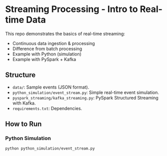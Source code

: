 # Streaming Processing - Intro to Real-time Data

This repo demonstrates the basics of real-time streaming:
- Continuous data ingestion & processing
- Difference from batch processing
- Example with Python (simulation)
- Example with PySpark + Kafka

## Structure
- `data/`: Sample events (JSON format).
- `python_simulation/event_stream.py`: Simple real-time event simulation.
- `pyspark_streaming/kafka_streaming.py`: PySpark Structured Streaming with Kafka.
- `requirements.txt`: Dependencies.

## How to Run
### Python Simulation
```bash
python python_simulation/event_stream.py

